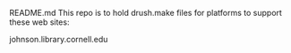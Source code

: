 README.md This repo is to hold drush.make files for platforms to support these web sites:

johnson.library.cornell.edu